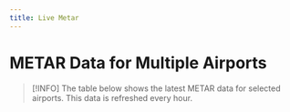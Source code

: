 ```yaml
---
title: Live Metar
---
```


<script setup>
import LiveMetar from '/info-tech/js/ProjComp/LiveMetar.vue'
</script>


# METAR Data for Multiple Airports

>[!INFO]
> The table below shows the latest METAR data for selected airports. This data is refreshed every hour.


<LiveMetar/>